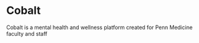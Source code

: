 # Cobalt
 Cobalt is a mental health and wellness platform created for Penn Medicine faculty and staff
